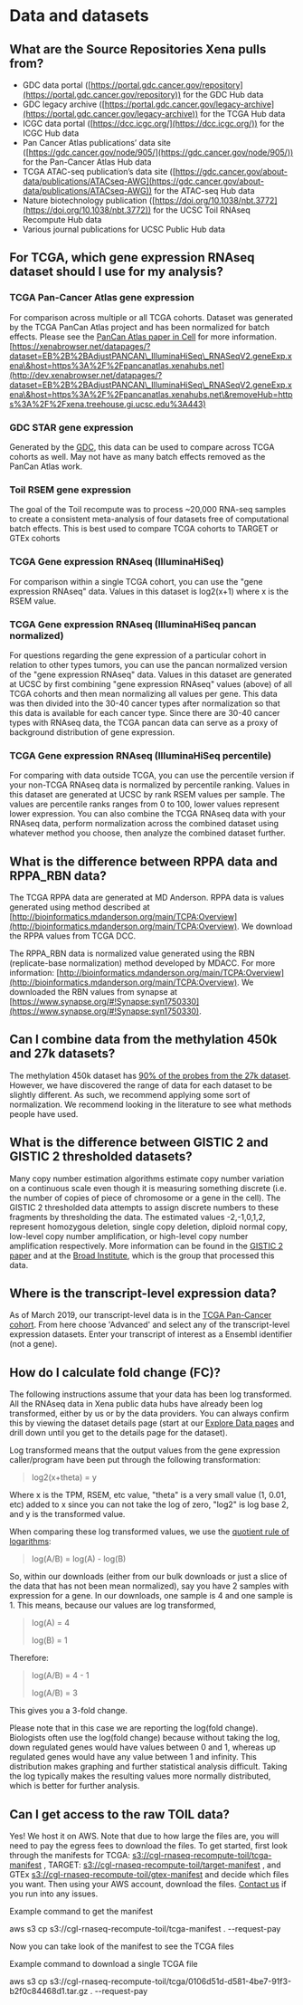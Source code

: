 # Data and datasets

## What are the Source Repositories Xena pulls from?

* GDC data portal ([https://portal.gdc.cancer.gov/repository](https://portal.gdc.cancer.gov/repository)) for the GDC Hub data
* GDC legacy archive ([https://portal.gdc.cancer.gov/legacy-archive](https://portal.gdc.cancer.gov/legacy-archive)) for the TCGA Hub data
* ICGC data portal ([https://dcc.icgc.org/](https://dcc.icgc.org/)) for the ICGC Hub data
* Pan Cancer Atlas publications’ data site ([https://gdc.cancer.gov/node/905/](https://gdc.cancer.gov/node/905/)) for the Pan-Cancer Atlas Hub data
* TCGA ATAC-seq publication’s data site ([https://gdc.cancer.gov/about-data/publications/ATACseq-AWG](https://gdc.cancer.gov/about-data/publications/ATACseq-AWG)) for the ATAC-seq Hub data
* Nature biotechnology publication ([https://doi.org/10.1038/nbt.3772](https://doi.org/10.1038/nbt.3772)) for the UCSC Toil RNAseq Recompute Hub data
* Various journal publications for UCSC Public Hub data

## For TCGA, which gene expression RNAseq dataset should I use for my analysis?

### TCGA Pan-Cancer Atlas gene expression

For comparison across multiple or all TCGA cohorts. Dataset was generated by the TCGA PanCan Atlas project and has been normalized for batch effects. Please see the [PanCan Atlas paper in Cell](https://www.cell.com/pb-assets/consortium/pancanceratlas/pancani3/index.html) for more information. [https://xenabrowser.net/datapages/?dataset=EB%2B%2BAdjustPANCAN\_IlluminaHiSeq\_RNASeqV2.geneExp.xena\&host=https%3A%2F%2Fpancanatlas.xenahubs.net](http://dev.xenabrowser.net/datapages/?dataset=EB%2B%2BAdjustPANCAN\_IlluminaHiSeq\_RNASeqV2.geneExp.xena\&host=https%3A%2F%2Fpancanatlas.xenahubs.net\&removeHub=https%3A%2F%2Fxena.treehouse.gi.ucsc.edu%3A443)

### GDC STAR gene expression

Generated by the [GDC](https://portal.gdc.cancer.gov/), this data can be used to compare across TCGA cohorts as well. May not have as many batch effects removed as the PanCan Atlas work.

### Toil RSEM gene expression

The goal of the Toil recompute was to process \~20,000 RNA-seq samples to create a consistent meta-analysis of four datasets free of computational batch effects. This is best used to compare TCGA cohorts to TARGET or GTEx cohorts

### TCGA Gene expression RNAseq (IlluminaHiSeq)

For comparison within a single TCGA cohort, you can use the "gene expression RNAseq" data. Values in this dataset is log2(x+1) where x is the RSEM value.

### TCGA Gene expression RNAseq (IlluminaHiSeq pancan normalized)

For questions regarding the gene expression of a particular cohort in relation to other types tumors, you can use the pancan normalized version of the "gene expression RNAseq" data. Values in this dataset are generated at UCSC by first combining "gene expression RNAseq" values (above) of all TCGA cohorts and then mean normalizing all values per gene. This data was then divided into the 30-40 cancer types after normalization so that this data is available for each cancer type. Since there are 30-40 cancer types with RNAseq data, the TCGA pancan data can serve as a proxy of background distribution of gene expression.

### TCGA Gene expression RNAseq (IlluminaHiSeq percentile)

For comparing with data outside TCGA, you can use the percentile version if your non-TCGA RNAseq data is normalized by percentile ranking. Values in this dataset are generated at UCSC by rank RSEM values per sample. The values are percentile ranks ranges from 0 to 100, lower values represent lower expression. You can also combine the TCGA RNAseq data with your RNAseq data, perform normalization across the combined dataset using whatever method you choose, then analyze the combined dataset further.

## What is the difference between RPPA data and RPPA\_RBN data?

The TCGA RPPA data are generated at MD Anderson. RPPA data is values generated using method described at [http://bioinformatics.mdanderson.org/main/TCPA:Overview](http://bioinformatics.mdanderson.org/main/TCPA:Overview). We download the RPPA values from TCGA DCC.

The RPPA\_RBN data is normalized value generated using the RBN (replicate-base normalization) method developed by MDACC. For more information: [http://bioinformatics.mdanderson.org/main/TCPA:Overview](http://bioinformatics.mdanderson.org/main/TCPA:Overview). We downloaded the RBN values from synapse at [https://www.synapse.org/#!Synapse:syn1750330](https://www.synapse.org/#!Synapse:syn1750330).

## Can I combine data from the methylation 450k and 27k datasets?

The methylation 450k dataset has [90% of the probes from the 27k dataset](https://bmcgenomics.biomedcentral.com/articles/10.1186/1471-2164-14-293). However, we have discovered the range of data for each dataset to be slightly different. As such, we recommend applying some sort of normalization. We recommend looking in the literature to see what methods people have used.

## What is the difference between GISTIC 2 and GISTIC 2 thresholded datasets?

Many copy number estimation algorithms estimate copy number variation on a continuous scale even though it is measuring something discrete (i.e. the number of copies of piece of chromosome or a gene in the cell). The GISTIC 2 thresholded data attempts to assign discrete numbers to these fragments by thresholding the data. The estimated values -2,-1,0,1,2, represent homozygous deletion, single copy deletion, diploid normal copy, low-level copy number amplification, or high-level copy number amplification respectively. More information can be found in the [GISTIC 2 paper](https://genomebiology.biomedcentral.com/articles/10.1186/gb-2011-12-4-r41) and at the [Broad Institute](http://gdac.broadinstitute.org/), which is the group that processed this data.

## Where is the transcript-level expression data?

As of March 2019, our transcript-level data is in the [TCGA Pan-Cancer cohort](https://xenabrowser.net/datapages/?cohort=TCGA%20Pan-Cancer%20\(PANCAN\)). From here choose 'Advanced' and select any of the transcript-level expression datasets. Enter your transcript of interest as a Ensembl identifier (not a gene).

## How do I calculate fold change (FC)?

The following instructions assume that your data has been log transformed. All the RNAseq data in Xena public data hubs have already been log transformed, either by us or by the data providers. You can always confirm this by viewing the dataset details page (start at our [Explore Data pages](https://xenabrowser.net/datapages/) and drill down until you get to the details page for the dataset).

Log transformed means that the output values from the gene expression caller/program have been put through the following transformation:

> log2(x+theta) = y

Where x is the TPM, RSEM, etc value, "theta" is a very small value (1, 0.01, etc) added to x since you can not take the log of zero, "log2" is log base 2, and y is the transformed value.

When comparing these log transformed values, we use the [quotient rule of logarithms](https://en.wikipedia.org/wiki/List\_of\_logarithmic\_identities#Using\_simpler\_operations):

> log(A/B) = log(A) - log(B)

So, within our downloads (either from our bulk downloads or just a slice of the data that has not been mean normalized), say you have 2 samples with expression for a gene. In our downloads, one sample is 4 and one sample is 1. This means, because our values are log transformed,

> log(A) = 4
>
> log(B) = 1

Therefore:

> log(A/B) = 4 - 1
>
> log(A/B) = 3

This gives you a 3-fold change.

Please note that in this case we are reporting the log(fold change). Biologists often use the log(fold change) because without taking the log, down regulated genes would have values between 0 and 1, whereas up regulated genes would have any value between 1 and infinity. This distribution makes graphing and further statistical analysis difficult. Taking the log typically makes the resulting values more normally distributed, which is better for further analysis.

## Can I get access to the raw TOIL data?

Yes! We host it on AWS. Note that due to how large the files are, you will need to pay the egress fees to download the files. To get started, first look through the manifests for TCGA: [s3://cgl-rnaseq-recompute-toil/tcga-manifest](s3://cgl-rnaseq-recompute-toil/tcga-manifest) , TARGET: [s3://cgl-rnaseq-recompute-toil/target-manifest](s3://cgl-rnaseq-recompute-toil/target-manifest) , and GTEx [s3://cgl-rnaseq-recompute-toil/gtex-manifest](s3://cgl-rnaseq-recompute-toil/gtex-manifest) and decide which files you want. Then using your AWS account, download the files. [Contact us](../contact-us.md) if you run into any issues.

Example command to get the manifest

aws s3 cp s3://cgl-rnaseq-recompute-toil/tcga-manifest . --request-pay

Now you can take look of the manifest to see the TCGA files

Example command to download a single TCGA file

aws s3 cp s3://cgl-rnaseq-recompute-toil/tcga/0106d51d-d581-4be7-91f3-b2f0c84468d1.tar.gz . --request-pay
